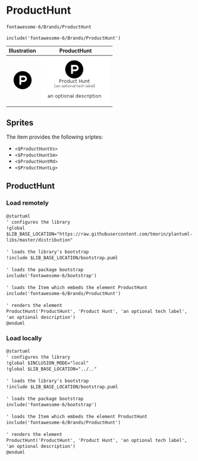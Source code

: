 # ProductHunt


```text
fontawesome-6/Brands/ProductHunt
```

```text
include('fontawesome-6/Brands/ProductHunt')
```



| Illustration | ProductHunt |
| :---: | :---: |
| ![illustration for Illustration](../../fontawesome-6/Brands/ProductHunt.png) | ![illustration for ProductHunt](../../fontawesome-6/Brands/ProductHunt.Local.png) |



## Sprites
The item provides the following sriptes:

- `<$ProductHuntXs>`
- `<$ProductHuntSm>`
- `<$ProductHuntMd>`
- `<$ProductHuntLg>`





## ProductHunt

### Load remotely
```plantuml
@startuml
' configures the library
!global $LIB_BASE_LOCATION="https://raw.githubusercontent.com/tmorin/plantuml-libs/master/distribution"

' loads the library's bootstrap
!include $LIB_BASE_LOCATION/bootstrap.puml

' loads the package bootstrap
include('fontawesome-6/bootstrap')

' loads the Item which embeds the element ProductHunt
include('fontawesome-6/Brands/ProductHunt')

' renders the element
ProductHunt('ProductHunt', 'Product Hunt', 'an optional tech label', 'an optional description')
@enduml
```

### Load locally
```plantuml
@startuml
' configures the library
!global $INCLUSION_MODE="local"
!global $LIB_BASE_LOCATION="../.."

' loads the library's bootstrap
!include $LIB_BASE_LOCATION/bootstrap.puml

' loads the package bootstrap
include('fontawesome-6/bootstrap')

' loads the Item which embeds the element ProductHunt
include('fontawesome-6/Brands/ProductHunt')

' renders the element
ProductHunt('ProductHunt', 'Product Hunt', 'an optional tech label', 'an optional description')
@enduml
```


